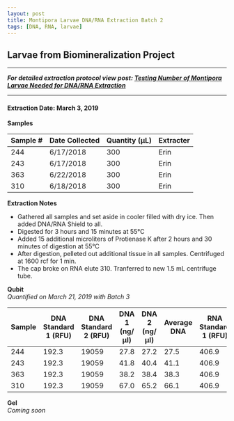 ```yaml
---
layout: post
title: Montipora Larvae DNA/RNA Extraction Batch 2
tags: [DNA, RNA, larvae]
---
```


## Larvae from Biomineralization Project

--- 
***For detailed extraction protocol view post: [Testing Number of Montipora Larvae Needed for DNA/RNA Extraction](https://meschedl.github.io/MESPutnam_Open_Lab_Notebook/Montipora-Larvae-DNA-RNA-Test/)***

---


#### Extraction Date: March 3, 2019
**Samples**

|Sample #|Date Collected|Quantity (µL)|Extracter|
|-----|-------|------|------|
|244|6/17/2018|300|Erin|
|243|6/17/2018|300|Erin|
|363|6/22/2018|300|Erin|
|310|6/18/2018|300|Erin|

**Extraction Notes**
- Gathered all samples and set aside in cooler filled with dry ice. Then added DNA/RNA Shield to all.
- Digested for 3 hours and 15 minutes at 55°C
- Added 15 additional microliters of Protienase K after 2 hours and 30 minutes of digestion at 55°C
- After digestion, pelleted out additional tissue in all samples. Centrifuged at 1600 rcf for 1 min.
- The cap broke on RNA elute 310. Tranferred to new 1.5 mL centrifuge tube.

**Qubit**  
*Quantified on March 21, 2019 with Batch 3*

|Sample|DNA Standard 1 (RFU)|DNA Standard 2 (RFU)|DNA 1 (ng/µl)|DNA 2 (ng/µl)|Average DNA| RNA Standard 1 (RFU)| RNA Standard 2 (RFU)| RNA 1 (ng/µl)|RNA 2 (ng/ul)|Average RNA|
|------|----------|----------|-------------|-------------|-------------|-------------|----|----|----|----|
|244|192.3|19059|27.8|27.2|27.5|406.9|10912|110.0|109.0|109.5|
|243|192.3|19059|41.8|40.4|41.1|406.9|10912|105.0|105.0|105.0|
|363|192.3|19059|38.2|38.4|38.3|406.9|10912|244.0|242.0|243.0|
|310|192.3|19059|67.0|65.2|66.1|406.9|10912|85.4|86.0|85.7|

**Gel**  
*Coming soon*

